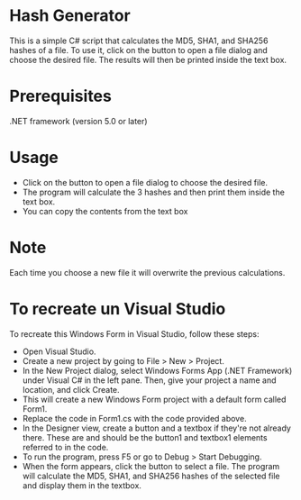 # Hash Generator
This is a simple C# script that calculates the MD5, SHA1, and SHA256 hashes of a file. To use it, click on the button to open a file dialog and choose the desired file. The results will then be printed inside the text box.

# Prerequisites
.NET framework (version 5.0 or later)

# Usage
- Click on the button to open a file dialog to choose the desired file.
- The program will calculate the 3 hashes and then print them inside the text box.
- You can copy the contents from the text box

# Note
Each time you choose a new file it will overwrite the previous calculations.

# To recreate un Visual Studio
To recreate this Windows Form in Visual Studio, follow these steps:

- Open Visual Studio.
- Create a new project by going to File > New > Project.
- In the New Project dialog, select Windows Forms App (.NET Framework) under Visual C# in the left pane. Then, give your project a name and location, and click Create.
- This will create a new Windows Form project with a default form called Form1.
- Replace the code in Form1.cs with the code provided above.
- In the Designer view, create a button and a textbox if they're not already there. These are and should be the button1 and textbox1 elements referred to in the code.
- To run the program, press F5 or go to Debug > Start Debugging.
- When the form appears, click the button to select a file. The program will calculate the MD5, SHA1, and SHA256 hashes of the selected file and display them in the textbox.

